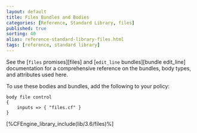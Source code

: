 ```yaml
---
layout: default
title: Files Bundles and Bodies
categories: [Reference, Standard Library, files]
published: true
sorting: 40
alias: reference-standard-library-files.html
tags: [reference, standard library]
---
```


See the [`files` promises][files] and [`edit_line` bundles][bundle edit_line] 
documentation for a comprehensive reference on
the bundles, body types, and attributes used here.

To use these bodies and bundles, add the following to your policy:

```cf3
body file control
{
	inputs => { "files.cf" }
}
```


[%CFEngine_library_include(lib/3.6/files)%]

